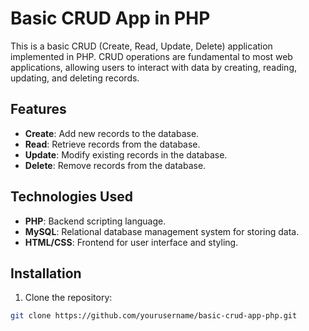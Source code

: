 # Basic CRUD App in PHP

This is a basic CRUD (Create, Read, Update, Delete) application implemented in PHP. CRUD operations are fundamental to most web applications, allowing users to interact with data by creating, reading, updating, and deleting records.

## Features

- **Create**: Add new records to the database.
- **Read**: Retrieve records from the database.
- **Update**: Modify existing records in the database.
- **Delete**: Remove records from the database.

## Technologies Used

- **PHP**: Backend scripting language.
- **MySQL**: Relational database management system for storing data.
- **HTML/CSS**: Frontend for user interface and styling.

## Installation

1. Clone the repository:

```bash
git clone https://github.com/yourusername/basic-crud-app-php.git
